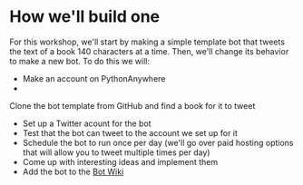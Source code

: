 # How we'll build one
For this workshop, we'll start by making a simple template bot that tweets the text of a book 140 characters at a time. Then, we'll change its behavior to make a new bot. To do this we will:

* Make an account on PythonAnywhere
* 
Clone the bot template from GitHub and find a book for it to tweet
* Set up a Twitter acount for the bot
* Test that the bot can tweet to the account we set up for it
* Schedule the bot to run once per day (we'll go over paid hosting options that will allow you to tweet multiple times per day)
* Come up with interesting ideas and implement them
* Add the bot to the [Bot Wiki](https://botwiki.org/bots/twitterbots)